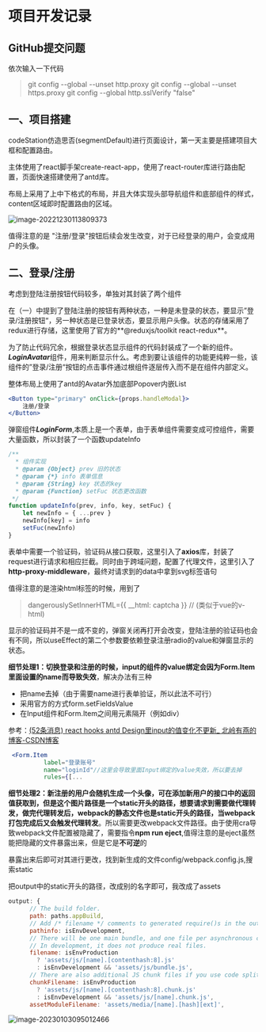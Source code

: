 # 项目开发记录

## GitHub提交问题

依次输入一下代码

> git config --global --unset http.proxy 
> git config --global --unset https.proxy
> git config --global http.sslVerify "false"

## 一、项目搭建

codeStation仿造思否(segmentDefault)进行页面设计，第一天主要是搭建项目大框和配置路由。

主体使用了react脚手架create-react-app，使用了react-router库进行路由配置，页面快速搭建使用了antd库。

布局上采用了上中下格式的布局，并且大体实现头部导航组件和底部组件的样式，content区域即时配置路由的区域。

![image-20221230113809373](C:\Users\Random\AppData\Roaming\Typora\typora-user-images\image-20221230113809373.png)

值得注意的是 "注册/登录"按钮后续会发生改变，对于已经登录的用户，会变成用户的头像。

## 二、登录/注册

考虑到登陆注册按钮代码较多，单独对其封装了两个组件

在（一）中提到了登陆注册的按钮有两种状态，一种是未登录的状态，要显示”登录/注册按钮“，另一种状态是已登录状态，要显示用户头像。状态的存储采用了redux进行存储，这里使用了官方的**@reduxjs/toolkit react-redux**。

为了防止代码冗余，根据登录状态显示组件的代码封装成了一个新的组件。***LoginAvatar***组件，用来判断显示什么。考虑到要让该组件的功能更纯粹一些，该组件的”登录/注册“按钮的点击事件通过根组件逐层传入而不是在组件内部定义。

整体布局上使用了antd的Avatar外加底部Popover内嵌List

```jsx
<Button type="primary" onClick={props.handleModal}>
    注册/登录
</Button>
```

弹窗组件***LoginForm***,本质上是一个表单，由于表单组件需要变成可控组件，需要大量函数，所以封装了一个函数updateInfo

```jsx
/**
  * 组件实现
  * @param {Object} prev 旧的状态
  * @param {*} info 表单信息
  * @param {String} key 状态的key
  * @param {Function} setFuc 状态更改函数
 */
function updateInfo(prev, info, key, setFuc) {
    let newInfo = { ...prev }
    newInfo[key] = info
    setFuc(newInfo)
}
```

表单中需要一个验证码，验证码从接口获取，这里引入了**axios**库，封装了request进行请求和相应拦截。同时由于跨域问题，配置了代理文件，这里引入了**http-proxy-middleware**，最终对请求到的data中拿到svg标签语句

值得注意的是渲染html标签的时候，用到了

> dangerouslySetInnerHTML={{ __html: captcha }}            // (类似于vue的v-html)

显示的验证码并不是一成不变的，弹窗关闭再打开会改变，登陆注册的验证码也会有不同，所以useEffect的第二个参数要依赖登录注册radio的value和弹窗显示的状态。

**细节处理1：切换登录和注册的时候，input的组件的value绑定会因为Form.Item里面设置的name而导致失效**，解决办法有三种

* 把name去掉（由于需要name进行表单验证，所以此法不可行）
* 采用官方的方式form.setFieldsValue
* 在Input组件和Form.Item之间用元素隔开（例如div）

参考：[(52条消息) react hooks antd Design里input的值变化不更新_ 北岭有燕的博客-CSDN博客](https://blog.csdn.net/qq_41160739/article/details/120553454)

```jsx
 <Form.Item
          label="登录账号"
          name="loginId"//这里会导致里面Input绑定的value失效，所以要去掉
          rules={[...
```

**细节处理2：新注册的用户会随机生成一个头像，可在添加新用户的接口中的返回值获取到，但是这个图片路径是一个static开头的路径，想要请求到需要做代理转发，做完代理转发后，webpack的静态文件也是static开头的路径，当webpack打包完成后又会触发代理转发**。所以需要更改webpack文件路径。由于使用cra导致webpack文件配置被隐藏了，需要指令**npm run eject**,值得注意的是eject虽然能把隐藏的文件暴露出来，但是它是**不可逆**的

暴露出来后即可对其进行更改，找到新生成的文件config/webpack.config.js,搜索static

把output中的static开头的路径，改成别的名字即可，我改成了assets

```js
output: {
      // The build folder.
      path: paths.appBuild,
      // Add /* filename */ comments to generated require()s in the output.
      pathinfo: isEnvDevelopment,
      // There will be one main bundle, and one file per asynchronous chunk.
      // In development, it does not produce real files.
      filename: isEnvProduction
        ? 'assets/js/[name].[contenthash:8].js'
        : isEnvDevelopment && 'assets/js/bundle.js',
      // There are also additional JS chunk files if you use code splitting.
      chunkFilename: isEnvProduction
        ? 'assets/js/[name].[contenthash:8].chunk.js'
        : isEnvDevelopment && 'assets/js/[name].chunk.js',
      assetModuleFilename: 'assets/media/[name].[hash][ext]',
```



![image-20230103095012466](C:\Users\Random\AppData\Roaming\Typora\typora-user-images\image-20230103095012466.png)
